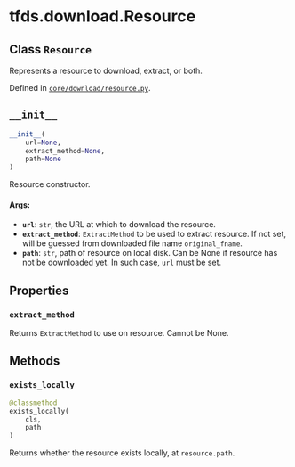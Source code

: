 <div itemscope itemtype="http://developers.google.com/ReferenceObject">
<meta itemprop="name" content="tfds.download.Resource" />
<meta itemprop="path" content="Stable" />
<meta itemprop="property" content="extract_method"/>
<meta itemprop="property" content="__init__"/>
<meta itemprop="property" content="exists_locally"/>
</div>

# tfds.download.Resource

## Class `Resource`

Represents a resource to download, extract, or both.

Defined in [`core/download/resource.py`](https://github.com/tensorflow/datasets/tree/master/tensorflow_datasets/core/download/resource.py).

<!-- Placeholder for "Used in" -->


<h2 id="__init__"><code>__init__</code></h2>

``` python
__init__(
    url=None,
    extract_method=None,
    path=None
)
```

Resource constructor.

#### Args:

*   <b>`url`</b>: `str`, the URL at which to download the resource.
*   <b>`extract_method`</b>: `ExtractMethod` to be used to extract resource. If
    not set, will be guessed from downloaded file name `original_fname`.
*   <b>`path`</b>: `str`, path of resource on local disk. Can be None if
    resource has not be downloaded yet. In such case, `url` must be set.

## Properties

<h3 id="extract_method"><code>extract_method</code></h3>

Returns `ExtractMethod` to use on resource. Cannot be None.

## Methods

<h3 id="exists_locally"><code>exists_locally</code></h3>

``` python
@classmethod
exists_locally(
    cls,
    path
)
```

Returns whether the resource exists locally, at `resource.path`.
